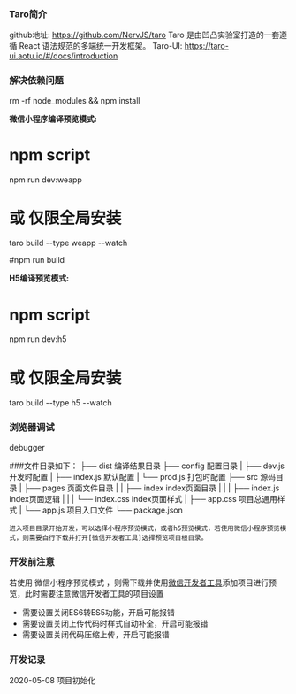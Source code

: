 <!--
 * @Description: 
 * @Author: yaobei
 * @Date: 2020-05-08 09:15:05
 * @LastEditors: yaobei
 * @LastEditTime: 2020-05-14 13:54:41
 -->
### Taro简介
github地址: https://github.com/NervJS/taro
Taro 是由凹凸实验室打造的一套遵循 React 语法规范的多端统一开发框架。
Taro-UI: https://taro-ui.aotu.io/#/docs/introduction

### 解决依赖问题
rm -rf node_modules && npm install

**微信小程序编译预览模式:**

# npm script
npm run dev:weapp
# 或 仅限全局安装
taro build --type weapp --watch

#npm run build

**H5编译预览模式:**

# npm script
npm run dev:h5
# 或 仅限全局安装
taro build --type h5 --watch

### 浏览器调试
debugger

###文件目录如下：
├── dist                   编译结果目录
├── config                 配置目录
|   ├── dev.js             开发时配置
|   ├── index.js           默认配置
|   └── prod.js            打包时配置
├── src                    源码目录
|   ├── pages              页面文件目录
|   |   ├── index          index页面目录
|   |   |   ├── index.js   index页面逻辑
|   |   |   └── index.css  index页面样式
|   ├── app.css            项目总通用样式
|   └── app.js             项目入口文件
└── package.json
```
进入项目目录开始开发，可以选择小程序预览模式，或者h5预览模式，若使用微信小程序预览模式，则需要自行下载并打开[微信开发者工具]选择预览项目根目录。
```
### 开发前注意
若使用 微信小程序预览模式 ，则需下载并使用[微信开发者工具](https://developers.weixin.qq.com/miniprogram/dev/devtools/download.html)添加项目进行预览，此时需要注意微信开发者工具的项目设置
* 需要设置关闭ES6转ES5功能，开启可能报错
* 需要设置关闭上传代码时样式自动补全，开启可能报错
* 需要设置关闭代码压缩上传，开启可能报错


### 开发记录
2020-05-08  项目初始化
